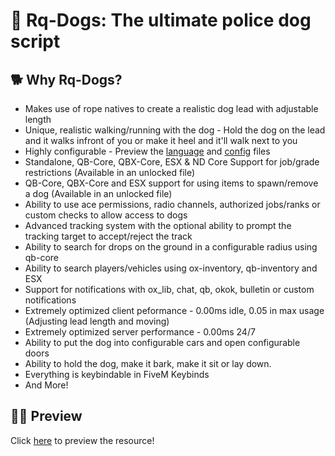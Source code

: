 # 🐶 Rq-Dogs: The ultimate police dog script

## 🐕 Why Rq-Dogs?
- Makes use of rope natives to create a realistic dog lead with adjustable length
- Unique, realistic walking/running with the dog - Hold the dog on the lead and it walks infront of you or make it heel and it'll walk next to you
- Highly configurable - Preview the [language](https://github.com/Rqver/Dogs-CFG/blob/main/shared/sh_lang.lua) and [config](https://github.com/Rqver/Dogs-CFG/blob/main/shared/sh_main.lua) files
- Standalone, QB-Core, QBX-Core, ESX & ND Core Support for job/grade restrictions (Available in an unlocked file)
- QB-Core, QBX-Core and ESX support for using items to spawn/remove a dog (Available in an unlocked file)
- Ability to use ace permissions, radio channels, authorized jobs/ranks or custom checks to allow access to dogs
- Advanced tracking system with the optional ability to prompt the tracking target to accept/reject the track
- Ability to search for drops on the ground in a configurable radius using qb-core
- Ability to search players/vehicles using ox-inventory, qb-inventory and ESX
- Support for notifications with ox_lib, chat, qb, okok, bulletin or custom notifications
- Extremely optimized client peformance - 0.00ms idle, 0.05 in max usage (Adjusting lead length and moving)
- Extremely optimized server performance - 0.00ms 24/7
- Ability to put the dog into configurable cars and open configurable doors
- Ability to hold the dog, make it bark, make it sit or lay down.
- Everything is keybindable in FiveM Keybinds
- And More!

## 🐕‍🦺 Preview
Click [here](https://www.youtube.com/watch?v=n30h4vCf9K0) to preview the resource!

